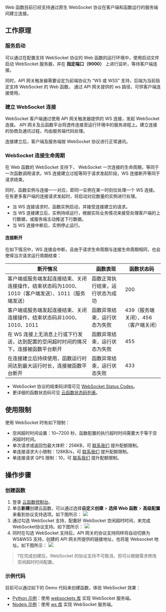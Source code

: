 Web 函数目前已经支持通过原生 WebSocket 协议在客户端和函数运行的服务端间建立连接。

## 工作原理

### 服务启动
可以通过在配置支持 WebSocket 协议的 Web 函数的运行环境中，使用启动文件启动 WebSocket 服务器，并在 **指定端口（9000）** 上进行监听，等待客户端连接。

同时，API 网关触发器需要设定为前端协议为 “WS 或 WSS” 支持，后端为当前指定支持 WebSocket 的 Web 函数。 通过 API 网关提供的 ws 路径，可供客户端连接使用。

### 建立 WebSocket 连接

WebSocket 客户端通过使用 API 网关触发器提供的 WS 连接，发起 WebSocket 连接。 API 网关及云函数平台将透传连接至运行环境中的服务进程上。建立连接的协商及通讯过程，均由服务端代码处理。

连接建立后，客户端及服务端按 WebSocket 协议进行正常通讯。


### WebSocket 连接生命周期

在 Web 函数的 WebSocket 支持下， WebSocket 一次连接的生命周期，等同于一次函数调用请求。WS 连接建立过程等同于请求发起阶段，WS 连接断开等同于请求结束。

同时，函数实例与连接一一对应，即同一实例在某一时刻仅处理一个 WS 连接。在有更多客户端的连接请求发起时，将启动对应数量的实例进行处理。
- 当 WS 连接请求时，函数实例启动，并接受连接建立的请求。
- 当 WS 连接建立后，实例持续运行，根据实际业务情况来接受处理客户端的上行数据，或服务端主动推送下行数据。
- 当 WS 连接中断后，实例停止运行。


#### 连接断开

在如下情况中，WS 连接会中断，且由于请求生命周期与连接生命周期相同，也会使得当次请求运行周期结束：

|断开情况|函数表现|函数状态码|
|----------|-----------|-----------|
|客户端或服务端发起连接结束、关闭连接操作，结束状态码为1000、1010（客户端发送）、1011（服务端发送）|函数正常执行结束，运行状态为成功|200|
|客户端或服务端发起连接结束、关闭连接操作，结束状态码非1000、1010、1011|函数异常结束，运行状态为失败|439（服务端关闭）、456（客户端关闭）|
|在 WS 连接上无消息上行或下行发送，达到配置的空闲超时时间的情况下，连接被函数平台断开|函数异常结束，运行状态为失败|455|
|在连接建立后持续使用，函数运行时间达到最大运行时长，连接被函数平台断开|函数异常结束，运行状态失败|433|

- WebSocket 协议的结束码详情可见 [WebSocket Status Codes](https://datatracker.ietf.org/doc/html/rfc6455#section-7.4)。
- 更详细的函数状态码可见 [云函数状态码列表](https://cloud.tencent.com/document/product/583/42611)。

## 使用限制

使用 WebSocket 时有如下限制：

- 空闲超时时间设置：10~7200 秒，函数配置的执行超时时间需要大于等于空闲超时时间。
- 单次请求或返回包最大体积：256KB，可 [联系我们](https://cloud.tencent.com/online-service?from=connect-us) 提升配额限制。
- 单连接请求大小限制：128KB/s，可 [联系我们](https://cloud.tencent.com/online-service?from=connect-us) 提升配额限制。
- 单连接请求 QPS 限制：10，可 [联系我们](https://cloud.tencent.com/online-service?from=connect-us) 提升配额限制。


## 操作步骤

### 创建函数

1. 登录 [云函数控制台](https://console.cloud.tencent.com/scf/list?rid=1&ns=default)。
2. 单击**新建**创建云函数，可以通过选择**自定义创建** > **选择 Web 函数** > **高级配置**来看到协议支持选项。如下图所示：
![](https://qcloudimg.tencent-cloud.cn/raw/02caa24cddfa1b16c95a7ee8255c4586.png)
3. 通过勾选 WebSocket 支持，配置好 WebSocket 空闲超时时间，来完成 WebSocket协议支持。如下图所示：
![](https://main.qcloudimg.com/raw/5e72c2cd51f6a31a0c9f746e8bba8fc3.png)
4. 同时在勾选 WebSocket 支持后，API 网关的协议支持同样将自动切换为 WS&WSS 支持，创建的 API 网关所提供的链接地址，也将是 Websocket 地址。如下图所示：
![](https://main.qcloudimg.com/raw/dd02d4e09577f26eaabbc33cfea4e97d.png)
>?在完成创建后，WebSocket 的协议支持不可取消，但可以根据需求修改空闲超时时间配置。


### 示例代码

目前可以通过如下的 Demo 代码来创建函数，体验 WebSocket 效果：

- [Python 示例](https://github.com/awesome-scf/scf-python-code-snippet/tree/main/ws_python)：使用 [websockets 库](https://github.com/aaugustin/websockets) 实现 WebSocket 服务端。
- [Nodejs 示例](https://github.com/awesome-scf/scf-nodejs-code-snippet/tree/main/ws_node)：使用 [ws 库](https://github.com/websockets/ws) 实现 WebSocket 服务端。
